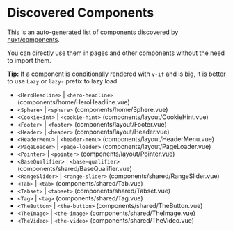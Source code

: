 # Discovered Components

This is an auto-generated list of components discovered by [nuxt/components](https://github.com/nuxt/components).

You can directly use them in pages and other components without the need to import them.

**Tip:** If a component is conditionally rendered with `v-if` and is big, it is better to use `Lazy` or `lazy-` prefix to lazy load.

- `<HeroHeadline>` | `<hero-headline>` (components/home/HeroHeadline.vue)
- `<Sphere>` | `<sphere>` (components/home/Sphere.vue)
- `<CookieHint>` | `<cookie-hint>` (components/layout/CookieHint.vue)
- `<Footer>` | `<footer>` (components/layout/Footer.vue)
- `<Header>` | `<header>` (components/layout/Header.vue)
- `<HeaderMenu>` | `<header-menu>` (components/layout/HeaderMenu.vue)
- `<PageLoader>` | `<page-loader>` (components/layout/PageLoader.vue)
- `<Pointer>` | `<pointer>` (components/layout/Pointer.vue)
- `<BaseQualifier>` | `<base-qualifier>` (components/shared/BaseQualifier.vue)
- `<RangeSlider>` | `<range-slider>` (components/shared/RangeSlider.vue)
- `<Tab>` | `<tab>` (components/shared/Tab.vue)
- `<Tabset>` | `<tabset>` (components/shared/Tabset.vue)
- `<Tag>` | `<tag>` (components/shared/Tag.vue)
- `<TheButton>` | `<the-button>` (components/shared/TheButton.vue)
- `<TheImage>` | `<the-image>` (components/shared/TheImage.vue)
- `<TheVideo>` | `<the-video>` (components/shared/TheVideo.vue)
